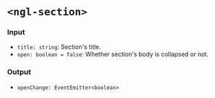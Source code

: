 # `<ngl-section>`

### Input

  * `title: string`: Section's title.
  * `open: boolean = false`: Whether section's body is collapsed or not.

### Output

  * `openChange: EventEmitter<boolean>`
